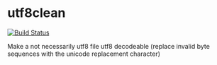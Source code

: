 utf8clean
=========

[![Build Status](https://secure.travis-ci.org/cheecheeo/utf8clean.png)](http://travis-ci.org/cheecheeo/utf8clean)

Make a not necessarily utf8 file utf8 decodeable (replace invalid byte sequences with the unicode replacement character)
